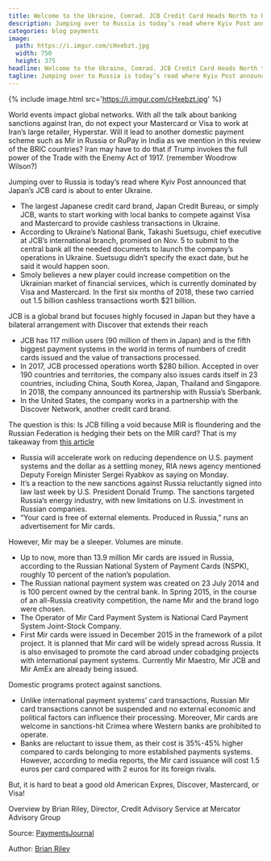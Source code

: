 ```yaml
---
title: Welcome to the Ukraine, Comrad. JCB Credit Card Heads North to Russia
description: Jumping over to Russia is today’s read where Kyiv Post announced that Japan’s JCB card is about to enter Ukraine
categories: blog payments
image:
  path: https://i.imgur.com/cHxebzt.jpg
  width: 750
  height: 375
headline: Welcome to the Ukraine, Comrad. JCB Credit Card Heads North to Russia
tagline: Jumping over to Russia is today’s read where Kyiv Post announced that Japan’s JCB card is about to enter Ukraine
---
```


{% include image.html src='https://i.imgur.com/cHxebzt.jpg' %}

World events impact global networks.  With all the talk about banking sanctions against Iran, do not expect your Mastercard or Visa to work at Iran’s large retailer, Hyperstar.  Will it lead to another domestic payment scheme such as Mir in Russia or RuPay in India as we mention in this review of the BRIC countries?  Iran may have to do that if Trump invokes the full power of the Trade with the Enemy Act of 1917. (remember Woodrow Wilson?)

Jumping over to Russia is today’s read where Kyiv Post announced that Japan’s JCB card is about to enter Ukraine.

- The largest Japanese credit card brand, Japan Credit Bureau, or simply JCB, wants to start working with local banks to compete against Visa and Mastercard to provide cashless transactions in Ukraine.
- According to Ukraine’s National Bank, Takashi Suetsugu, chief executive at JCB’s international branch, promised on Nov. 5 to submit to the central bank all the needed documents to launch the company’s operations in Ukraine. Suetsugu didn’t specify the exact date, but he said it would happen soon.
- Smoly believes a new player could increase competition on the Ukrainian market of financial services, which is currently dominated by Visa and Mastercard. In the first six months of 2018, these two carried out 1.5 billion cashless transactions worth $21 billion.

JCB is a global brand but focuses highly focused in Japan but they have a bilateral arrangement with Discover that extends their reach

- JCB has 117 million users (90 million of them in Japan) and is the fifth biggest payment systems in the world in terms of numbers of credit cards issued and the value of transactions processed.
- In 2017, JCB processed operations worth $280 billion. Accepted in over 190 countries and territories, the company also issues cards itself in 23 countries, including China, South Korea, Japan, Thailand and Singapore. In 2018, the company announced its partnership with Russia’s Sberbank.
- In the United States, the company works in a partnership with the Discover Network, another credit card brand.

The question is this: Is JCB filling a void because MIR is floundering and the Russian
Federation is hedging their bets on the MIR card?  That is my takeaway
from [this article](https://templefinance.com/russias-mir-payment-cards-compete-with-visa-and-mastercard/)

- Russia will accelerate work on reducing dependence on U.S. payment systems and the dollar as a settling money, RIA news agency mentioned Deputy Foreign Minister Sergei Ryabkov as saying on Monday.
- It’s a reaction to the new sanctions against Russia reluctantly signed into law last week by U.S. President Donald Trump. The sanctions targeted Russia’s energy industry, with new limitations on U.S. investment in Russian companies.
- “Your card is free of external elements. Produced in Russia,” runs an advertisement for Mir cards.

However, Mir may be a sleeper.  Volumes are minute.

- Up to now, more than 13.9 million Mir cards are issued in Russia, according to the Russian National System of Payment Cards (NSPK), roughly 10 percent of the nation’s population.
- The Russian national payment system was created on 23 July 2014 and is 100 percent owned by the central bank. In Spring 2015, in the course of an all-Russia creativity competition, the name Mir and the brand logo were chosen.
- The Operator of Mir Card Payment System is National Card Payment System Joint-Stock Company.
- First Mir cards were issued in December 2015 in the framework of a pilot project. It is planned that Mir card will be widely spread across Russia. It is also envisaged to promote the card abroad under cobadging projects with international payment systems. Currently Mir Maestro, Mir JCB and Mir AmEx are already being issued.

Domestic programs protect against sanctions.

- Unlike international payment systems’ card transactions, Russian Mir card transactions cannot be suspended and no external economic and political factors can influence their processing. Moreover, Mir cards are welcome in sanctions-hit Crimea where Western banks are prohibited to operate.
- Banks are reluctant to issue them, as their cost is 35%-45% higher compared to cards belonging to more established payments systems. However, according to media reports, the Mir card issuance will cost 1.5 euros per card compared with 2 euros for its foreign rivals.

But, it is hard to beat a good old American Expres, Discover, Mastercard, or Visa!

Overview by Brian Riley, Director, Credit Advisory Service at Mercator Advisory Group

Source: [PaymentsJournal](http://www.paymentsjournal.com/welcome-to-the-ukraine-comrad-jcb-credit-card-heads-north-to-russia/)

Author: [Brian Riley](http://www.paymentsjournal.com/author/brian-riley/)